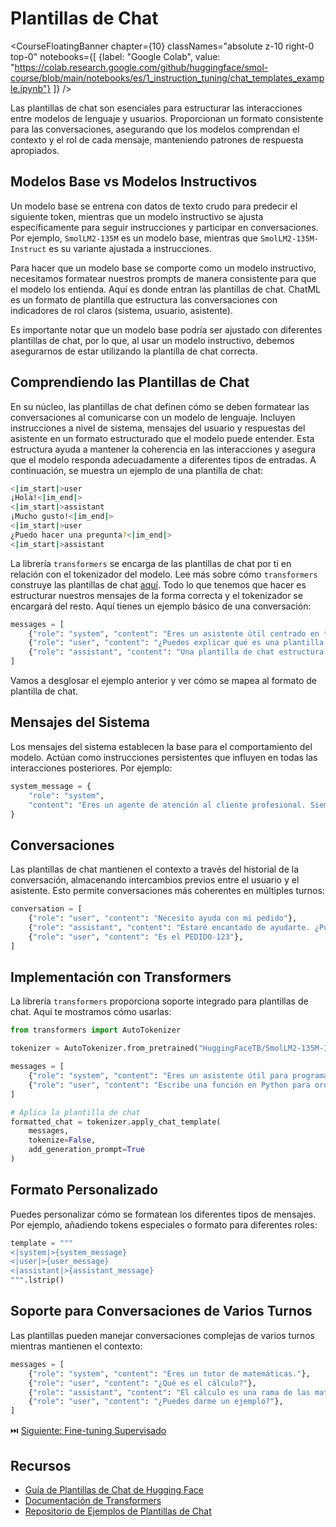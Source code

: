 # Plantillas de Chat

<CourseFloatingBanner chapter={10}
  classNames="absolute z-10 right-0 top-0"
  notebooks={[
    {label: "Google Colab", value: "https://colab.research.google.com/github/huggingface/smol-course/blob/main/notebooks/es/1_instruction_tuning/chat_templates_example.ipynb"}
  ]} />

Las plantillas de chat son esenciales para estructurar las interacciones entre modelos de lenguaje y usuarios. Proporcionan un formato consistente para las conversaciones, asegurando que los modelos comprendan el contexto y el rol de cada mensaje, manteniendo patrones de respuesta apropiados.

## Modelos Base vs Modelos Instructivos

Un modelo base se entrena con datos de texto crudo para predecir el siguiente token, mientras que un modelo instructivo se ajusta específicamente para seguir instrucciones y participar en conversaciones. Por ejemplo, `SmolLM2-135M` es un modelo base, mientras que `SmolLM2-135M-Instruct` es su variante ajustada a instrucciones.

Para hacer que un modelo base se comporte como un modelo instructivo, necesitamos formatear nuestros prompts de manera consistente para que el modelo los entienda. Aquí es donde entran las plantillas de chat. ChatML es un formato de plantilla que estructura las conversaciones con indicadores de rol claros (sistema, usuario, asistente).

Es importante notar que un modelo base podría ser ajustado con diferentes plantillas de chat, por lo que, al usar un modelo instructivo, debemos asegurarnos de estar utilizando la plantilla de chat correcta.

## Comprendiendo las Plantillas de Chat

En su núcleo, las plantillas de chat definen cómo se deben formatear las conversaciones al comunicarse con un modelo de lenguaje. Incluyen instrucciones a nivel de sistema, mensajes del usuario y respuestas del asistente en un formato estructurado que el modelo puede entender. Esta estructura ayuda a mantener la coherencia en las interacciones y asegura que el modelo responda adecuadamente a diferentes tipos de entradas. A continuación, se muestra un ejemplo de una plantilla de chat:

```sh
<|im_start|>user
¡Hola!<|im_end|>
<|im_start|>assistant
¡Mucho gusto!<|im_end|>
<|im_start|>user
¿Puedo hacer una pregunta?<|im_end|>
<|im_start|>assistant
``` 

La librería `transformers` se encarga de las plantillas de chat por ti en relación con el tokenizador del modelo. Lee más sobre cómo `transformers` construye las plantillas de chat [aquí](https://huggingface.co/docs/transformers/en/chat_templating#how-do-i-use-chat-templates). Todo lo que tenemos que hacer es estructurar nuestros mensajes de la forma correcta y el tokenizador se encargará del resto. Aquí tienes un ejemplo básico de una conversación:

```python
messages = [
    {"role": "system", "content": "Eres un asistente útil centrado en temas técnicos."},
    {"role": "user", "content": "¿Puedes explicar qué es una plantilla de chat?"},
    {"role": "assistant", "content": "Una plantilla de chat estructura las conversaciones entre los usuarios y los modelos de IA..."}
]
```

Vamos a desglosar el ejemplo anterior y ver cómo se mapea al formato de plantilla de chat.

## Mensajes del Sistema

Los mensajes del sistema establecen la base para el comportamiento del modelo. Actúan como instrucciones persistentes que influyen en todas las interacciones posteriores. Por ejemplo:

```python
system_message = {
    "role": "system",
    "content": "Eres un agente de atención al cliente profesional. Siempre sé educado, claro y útil."
}
```

## Conversaciones

Las plantillas de chat mantienen el contexto a través del historial de la conversación, almacenando intercambios previos entre el usuario y el asistente. Esto permite conversaciones más coherentes en múltiples turnos:

```python
conversation = [
    {"role": "user", "content": "Necesito ayuda con mi pedido"},
    {"role": "assistant", "content": "Estaré encantado de ayudarte. ¿Podrías proporcionarme tu número de pedido?"},
    {"role": "user", "content": "Es el PEDIDO-123"},
]
```

## Implementación con Transformers

La librería `transformers` proporciona soporte integrado para plantillas de chat. Aquí te mostramos cómo usarlas:

```python
from transformers import AutoTokenizer

tokenizer = AutoTokenizer.from_pretrained("HuggingFaceTB/SmolLM2-135M-Instruct")

messages = [
    {"role": "system", "content": "Eres un asistente útil para programación."},
    {"role": "user", "content": "Escribe una función en Python para ordenar una lista"},
]

# Aplica la plantilla de chat
formatted_chat = tokenizer.apply_chat_template(
    messages,
    tokenize=False,
    add_generation_prompt=True
)
```

## Formato Personalizado

Puedes personalizar cómo se formatean los diferentes tipos de mensajes. Por ejemplo, añadiendo tokens especiales o formato para diferentes roles:

```python
template = """
<|system|>{system_message}
<|user|>{user_message}
<|assistant|>{assistant_message}
""".lstrip()
```

## Soporte para Conversaciones de Varios Turnos

Las plantillas pueden manejar conversaciones complejas de varios turnos mientras mantienen el contexto:

```python
messages = [
    {"role": "system", "content": "Eres un tutor de matemáticas."},
    {"role": "user", "content": "¿Qué es el cálculo?"},
    {"role": "assistant", "content": "El cálculo es una rama de las matemáticas..."},
    {"role": "user", "content": "¿Puedes darme un ejemplo?"},
]
```

⏭️ [Siguiente: Fine-tuning Supervisado](./supervised_fine_tuning.md)

## Recursos

- [Guía de Plantillas de Chat de Hugging Face](https://huggingface.co/docs/transformers/main/en/chat_templating)
- [Documentación de Transformers](https://huggingface.co/docs/transformers)
- [Repositorio de Ejemplos de Plantillas de Chat](https://github.com/chujiezheng/chat_templates)
